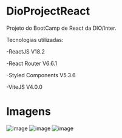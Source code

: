 # DioProjectReact

Projeto do BootCamp de React da DIO/Inter.

Tecnologias utilizadas:

-ReactJS V18.2

-React Router V6.6.1

-Styled Components V5.3.6

-ViteJS V4.0.0

# Imagens

![image](https://user-images.githubusercontent.com/66140734/211221784-2d1f26ad-722a-4830-83cf-b83ab3a46093.png)
![image](https://user-images.githubusercontent.com/66140734/211221796-19b3fb05-f7e4-4c27-aa1a-e376fc103645.png)
![image](https://user-images.githubusercontent.com/66140734/211221805-2500addf-1b4e-4e36-bb9d-31c5694f9810.png)
